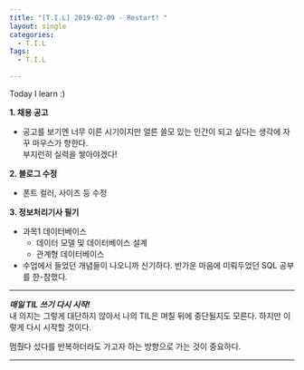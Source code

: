 ```yaml
---
title: "[T.I.L] 2019-02-09 - Restart! "
layout: single
categories:
  - T.I.L
Tags:
  - T.I.L

---
```

Today I learn :)

**1. 채용 공고**  
* 공고를 보기엔 너무 이른 시기이지만 얼른 쓸모 있는 인간이 되고 싶다는 생각에 자꾸 마우스가 향한다.  
  부지런히 실력을 쌓아야겠다!  

**2. 블로그 수정**  
* 폰트 컬러, 사이즈 등 수정  

**3. 정보처리기사 필기**  
* 과목1 데이터베이스  
  * 데이터 모델 및 데이터베이스 설계  
  * 관계형 데이터베이스  
* 수업에서 들었던 개념들이 나오니까 신기하다.  반가운 마음에 미뤄두었던 SQL 공부를 한-참했다.  

***  
***매일 TIL 쓰기 다시 시작!***  
내 의지는 그렇게 대단하지 않아서 나의 TIL은 며칠 뒤에 중단될지도 모른다.  하지만 이렇게 다시 시작할 것이다.  
  
멈췄다 섰다를 반복하더라도 가고자 하는 방향으로 가는 것이 중요하다.    
  
  

 

   

***  
 



